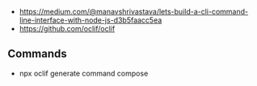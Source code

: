 * https://medium.com/@manavshrivastava/lets-build-a-cli-command-line-interface-with-node-js-d3b5faacc5ea
* https://github.com/oclif/oclif


## Commands

* npx oclif generate command compose